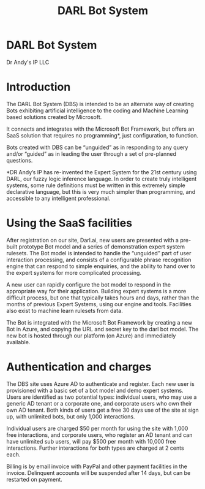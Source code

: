 ﻿---
title: DARL Bot System
description: Overview of the DARL Bot System
output:
  html_document:
    toc: true
    toc_float: true
---

DARL Bot System
=======
Dr Andy's IP LLC 
# Introduction
The DARL Bot System (DBS) is intended to be an alternate way of creating Bots exhibiting artificial intelligence to the coding and Machine Learning based solutions created by Microsoft.

It connects and integrates with the Microsoft Bot Framework, but offers an SaaS solution that requires no programming*, just configuration, to function.

Bots created with DBS can be “unguided” as in responding to any query and/or “guided” as in leading the user through a set of pre-planned questions.

*DR Andy’s IP has re-invented the Expert System for the 21st century using DARL, our fuzzy logic inference language. In order to create truly intelligent systems, some rule definitions must be written in this extremely simple declarative language, but this is very much simpler than programming, and accessible to any intelligent professional.
# Using the SaaS facilities
After registration on our site, Darl.ai, new users are presented with a pre-built prototype Bot model and a series of demonstration expert system rulesets. The Bot model is intended to handle the “unguided” part of user interaction processing, and consists of a configurable phrase recognition engine that can respond to simple enquiries, and the ability to hand over to the expert systems for more complicated processing.

A new user can rapidly configure the bot model to respond in the appropriate way for their application. Building expert systems is a more difficult process, but one that typically takes hours and days, rather than the months of previous Expert Systems, using our engine and tools. Facilities also exist to machine learn rulesets from data.

The Bot is integrated with the Microsoft Bot Framework by creating a new Bot in Azure, and copying the URL and secret key to the darl bot model. The new bot is hosted through our platform (on Azure) and immediately available.
# Authentication and charges
The DBS site uses Azure AD to authenticate and register. Each new user is provisioned with a basic set of a bot model and demo expert systems.  Users are identified as two potential types: individual users, who may use a generic AD tenant or a corporate one, and corporate users who own their own AD tenant. Both kinds of users get a free 30 days use of the site at sign up, with unlimited bots, but only 1,000 interactions. 

Individual users are charged $50 per month for using the site with 1,000 free interactions, and corporate users, who register an AD tenant and can have unlimited sub users, will pay $500 per month with 10,000 free interactions. Further interactions for both types are charged at 2 cents each.

Billing is by email invoice with PayPal and other payment facilities in the invoice. Delinquent accounts will be suspended after 14 days, but can be restarted on payment.



